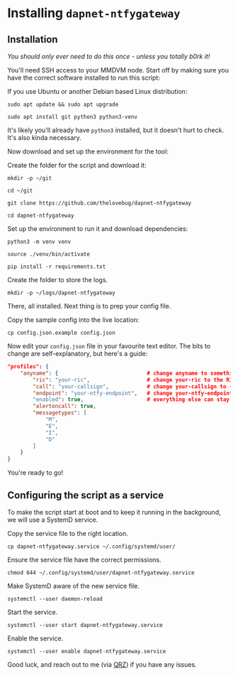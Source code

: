 # Installing `dapnet-ntfygateway`

## Installation

*You should only ever need to do this once - unless you totally b0rk it!*

You'll need SSH access to your MMDVM node. Start off by making sure you have the correct software installed to run this script:

If you use Ubuntu or another Debian based Linux distribution:

```shell
sudo apt update && sudo apt upgrade
```

```shell
sudo apt install git python3 python3-venv
```

It's likely you'll already have `python3` installed, but it doesn't hurt to check.  It's also kinda necessary.

Now download and set up the environment for the tool:

Create the folder for the script and download it:

```shell
mkdir -p ~/git
```

```shell
cd ~/git
```

```shell
git clone https://github.com/thelovebug/dapnet-ntfygateway
```

```shell
cd dapnet-ntfygateway
```

Set up the environment to run it and download dependencies:

```shell
python3 -m venv venv
```

```shell
source ./venv/bin/activate
```

```shell
pip install -r requirements.txt
```

Create the folder to store the logs.

```shell
mkdir -p ~/logs/dapnet-ntfygateway
```

There, all installed.  Next thing is to prep your config file.

Copy the sample config into the live location:

```shell
cp config.json.example config.json
```

Now edit your `config.json` file in your favourite text editor.  The bits to change are self-explanatory, but here's a guide:

```json
"profiles": {
    "anyname": {                            # change anyname to something that helps you identify this profile - your DMR ID perhaps?
        "ric": "your-ric",                  # change your-ric to the RIC provided by DAPNET, it's usually a variation on your DMR ID
        "call": "your-callsign",            # change your-callsign to - guess what? - your callsign, case isn't important
        "endpoint": "your-ntfy-endpoint",   # change your-ntfy-endpoint, it'll start with https://ntfy.sh/ - check that website for info
        "enabled": true,                    # everything else can stay as is for now
        "alertoncall": true,
        "messagetypes": [
            "M",
            "E",
            "I",
            "D"
        ]
    }
}
```

You're ready to go!

## Configuring the script as a service

To make the script start at boot and to keep it running in the background, we will use a SystemD service.

Copy the service file to the right location.

``` shell
cp dapnet-ntfygateway.service ~/.config/systemd/user/
```

Ensure the service file have the correct permissions.

``` shell
chmod 644 ~/.config/systemd/user/dapnet-ntfygateway.service
```

Make SystemD aware of the new service file.

```shell
systemctl --user daemon-reload
```

Start the service.

```shell
systemctl --user start dapnet-ntfygateway.service
```

Enable the service.

```shell
systemctl --user enable dapnet-ntfygateway.service
```

Good luck, and reach out to me (via [QRZ](https://qrz.com/db/M7TLB)) if you have any issues.
